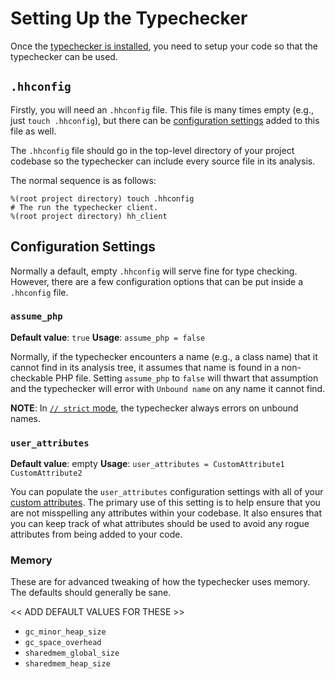 # Setting Up the Typechecker

Once the [typechecker is installed](install.md), you need to setup your code so that the typechecker can be used.

## `.hhconfig`

Firstly, you will need an `.hhconfig` file. This file is many times empty (e.g., just `touch .hhconfig`), but there can be [configuration settings](#configuration-settings) added to this file as well.

The `.hhconfig` file should go in the top-level directory of your project codebase so the typechecker can include every source file in its analysis.

The normal sequence is as follows:

```
%(root project directory) touch .hhconfig
# The run the typechecker client.
%(root project directory) hh_client
```

## Configuration Settings

Normally a default, empty `.hhconfig` will serve fine for type checking. However, there are a few configuration options that can be put inside a `.hhconfig` file.

### `assume_php`

**Default value**: `true`
**Usage**: `assume_php = false`

Normally, if the typechecker encounters a name (e.g., a class name) that it cannot find in its analysis tree, it assumes that name is found in a non-checkable PHP file. Setting `assume_php` to `false` will thwart that assumption and the typechecker will error with `Unbound name` on any name it cannot find.

**NOTE**: In [`// strict` mode](modes.md#strict-mode), the typechecker always errors on unbound names.

### `user_attributes`

**Default value**: empty
**Usage**: `user_attributes = CustomAttribute1 CustomAttribute2`

You can populate the `user_attributes` configuration settings with all of your [custom attributes](../attributes/intro.md). The primary use of this setting is to help ensure that you are not misspelling any attributes within your codebase. It also ensures that you can keep track of what attributes should be used to avoid any rogue attributes from being added to your code.


### Memory

These are for advanced tweaking of how the typechecker uses memory. The defaults should generally be sane.

<< ADD DEFAULT VALUES FOR THESE >>

- `gc_minor_heap_size`
- `gc_space_overhead`
- `sharedmem_global_size`
- `sharedmem_heap_size`

